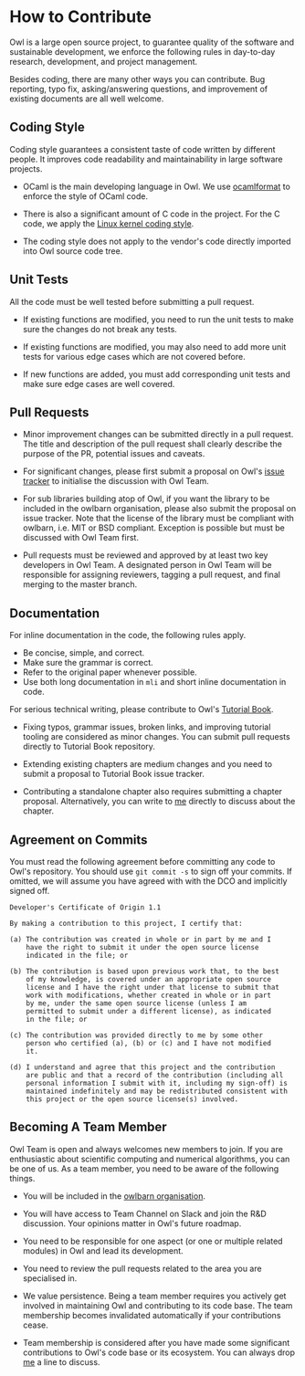 # How to Contribute

Owl is a large open source project, to guarantee quality of the software and sustainable development, we enforce the following rules in day-to-day research, development, and project management.

Besides coding, there are many other ways you can contribute. Bug reporting, typo fix, asking/answering questions, and improvement of existing documents are all well welcome.


## Coding Style

Coding style guarantees a consistent taste of code written by different people. It improves code readability and maintainability in large software projects. 

- OCaml is the main developing language in Owl. We use [ocamlformat](https://github.com/ocaml-ppx/ocamlformat) to enforce the style of OCaml code. 

- There is also a significant amount of C code in the project. For the C code, we apply the [Linux kernel coding style](https://www.kernel.org/doc/html/v4.10/process/coding-style.html). 

- The coding style does not apply to the vendor's code directly imported into Owl source code tree.


## Unit Tests

All the code must be well tested before submitting a pull request.

- If existing functions are modified, you need to run the unit tests to make sure the changes do not break any tests.

- If existing functions are modified, you may also need to add more unit tests for various edge cases which are not covered before.

- If new functions are added, you must add corresponding unit tests and make sure edge cases are well covered.


## Pull Requests

- Minor improvement changes can be submitted directly in a pull request. The title and description of the pull request shall clearly describe the purpose of the PR, potential issues and caveats.

- For significant changes, please first submit a proposal on Owl's [issue tracker](https://github.com/owlbarn/owl/issues) to initialise the discussion with Owl Team.

- For sub libraries building atop of Owl, if you want the library to be included in the owlbarn organisation, please also submit the proposal on issue tracker. Note that the license of the library must be compliant with owlbarn, i.e. MIT or BSD compliant. Exception is possible but must be discussed with Owl Team first.

- Pull requests must be reviewed and approved by at least two key developers in Owl Team. A designated person in Owl Team will be responsible for assigning reviewers, tagging a pull request, and final merging to the master branch.


## Documentation

For inline documentation in the code, the following rules apply.

- Be concise, simple, and correct.
- Make sure the grammar is correct.
- Refer to the original paper whenever possible.
- Use both long documentation in `mli` and short inline documentation in code.

For serious technical writing, please contribute to Owl's [Tutorial Book](https://github.com/owlbarn/owl_tutorials).

- Fixing typos, grammar issues, broken links, and improving tutorial tooling are considered as minor changes. You can submit pull requests directly to Tutorial Book repository.

- Extending existing chapters are medium changes and you need to submit a proposal to Tutorial Book issue tracker.

- Contributing a standalone chapter also requires submitting a chapter proposal. Alternatively, you can write to [me](rho.ajax@gmail.com) directly to discuss about the chapter.


## Agreement on Commits

You must read the following agreement before committing any code to Owl's repository. You should use `git commit -s` to sign off your commits. If omitted, we will assume you have agreed with with the DCO and implicitly signed off.

```text
Developer's Certificate of Origin 1.1

By making a contribution to this project, I certify that:

(a) The contribution was created in whole or in part by me and I
    have the right to submit it under the open source license
    indicated in the file; or

(b) The contribution is based upon previous work that, to the best
    of my knowledge, is covered under an appropriate open source
    license and I have the right under that license to submit that
    work with modifications, whether created in whole or in part
    by me, under the same open source license (unless I am
    permitted to submit under a different license), as indicated
    in the file; or

(c) The contribution was provided directly to me by some other
    person who certified (a), (b) or (c) and I have not modified
    it.

(d) I understand and agree that this project and the contribution
    are public and that a record of the contribution (including all
    personal information I submit with it, including my sign-off) is
    maintained indefinitely and may be redistributed consistent with
    this project or the open source license(s) involved.
```


## Becoming A Team Member

Owl Team is open and always welcomes new members to join. If you are enthusiastic about scientific computing and numerical algorithms, you can be one of us. As a team member, you need to be aware of the following things.

- You will be included in the [owlbarn organisation](https://github.com/owlbarn).

- You will have access to Team Channel on Slack and join the R&D discussion. Your opinions matter in Owl's future roadmap.

- You need to be responsible for one aspect (or one or multiple related modules) in Owl and lead its development.

- You need to review the pull requests related to the area you are specialised in.

- We value persistence. Being a team member requires you actively get involved in maintaining Owl and contributing to its code base. The team membership becomes invalidated automatically if your contributions cease.

- Team membership is considered after you have made some significant contributions to Owl's code base or its ecosystem. You can always drop [me](rho.ajax@gmail.com) a line to discuss.

